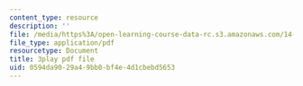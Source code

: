 ```yaml
---
content_type: resource
description: ''
file: /media/https%3A/open-learning-course-data-rc.s3.amazonaws.com/14-01-principles-of-microeconomics-fall-2018/0594da9029a49bb0bf4e4d1cbebd5653_osaVeUBA0Qk.pdf
file_type: application/pdf
resourcetype: Document
title: 3play pdf file
uid: 0594da90-29a4-9bb0-bf4e-4d1cbebd5653
---
```

